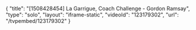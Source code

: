 {
    "title": "[1508428454] La Garrigue, Coach Challenge - Gordon Ramsay",
    "type": "solo",
    "layout": "iframe-static",
    "videoId": "123179302",
    "url": "\/tvpembed\/123179302"
}